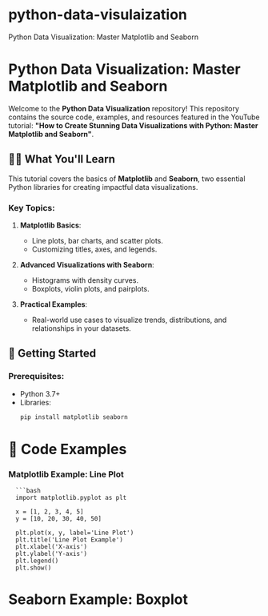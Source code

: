 # python-data-visulaization
Python Data Visualization: Master Matplotlib and Seaborn

# Python Data Visualization: Master Matplotlib and Seaborn  

Welcome to the **Python Data Visualization** repository! This repository contains the source code, examples, and resources featured in the YouTube tutorial: **"How to Create Stunning Data Visualizations with Python: Master Matplotlib and Seaborn"**.  

## 🧑‍💻 **What You'll Learn**  
This tutorial covers the basics of **Matplotlib** and **Seaborn**, two essential Python libraries for creating impactful data visualizations.  

### Key Topics:  
1. **Matplotlib Basics**:  
   - Line plots, bar charts, and scatter plots.  
   - Customizing titles, axes, and legends.  

2. **Advanced Visualizations with Seaborn**:  
   - Histograms with density curves.  
   - Boxplots, violin plots, and pairplots.  

3. **Practical Examples**:  
   - Real-world use cases to visualize trends, distributions, and relationships in your datasets.  

## 🔧 **Getting Started**  

### Prerequisites:  
- Python 3.7+  
- Libraries:  
  ```bash
  pip install matplotlib seaborn

# 📄 Code Examples
### Matplotlib Example: Line Plot
      ```bash
      import matplotlib.pyplot as plt  

      x = [1, 2, 3, 4, 5]  
      y = [10, 20, 30, 40, 50]  

      plt.plot(x, y, label='Line Plot')  
      plt.title('Line Plot Example')  
      plt.xlabel('X-axis')  
      plt.ylabel('Y-axis')  
      plt.legend()  
      plt.show()

# Seaborn Example: Boxplot
